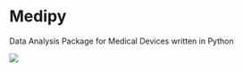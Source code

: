 # Medipy
Data Analysis Package for Medical Devices written in Python

![]("Medipy/docu/Medipy_Framework.png)
